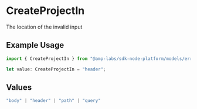# CreateProjectIn

The location of the invalid input

## Example Usage

```typescript
import { CreateProjectIn } from "@amp-labs/sdk-node-platform/models/errors";

let value: CreateProjectIn = "header";
```

## Values

```typescript
"body" | "header" | "path" | "query"
```